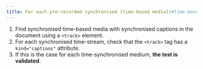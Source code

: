 ```yaml
---
title: For each pre-recorded synchronised [time-based media](#time-based-media-audio-video-and-synchronised) with synchronised [captions](#synchronised-captions-media-object) broadcast via a `<track>` tag, does the `<track>` tag have a `kind="captions"` attribute?
---
```


1. Find synchronised time-based media with synchronised captions in the document using a `<track>` element.
2. For each synchronised time-stream, check that the `<track>` tag has a `kind="captions"` attribute.
3. If this is the case for each time-synchronised medium, **the test is validated**.
